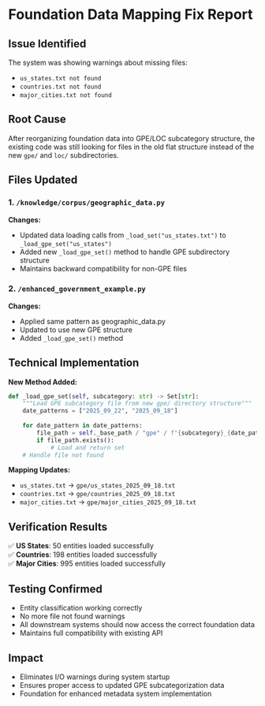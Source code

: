 # Foundation Data Mapping Fix Report

## Issue Identified
The system was showing warnings about missing files:
- `us_states.txt not found`
- `countries.txt not found` 
- `major_cities.txt not found`

## Root Cause
After reorganizing foundation data into GPE/LOC subcategory structure, the existing code was still looking for files in the old flat structure instead of the new `gpe/` and `loc/` subdirectories.

## Files Updated

### 1. `/knowledge/corpus/geographic_data.py`
**Changes:**
- Updated data loading calls from `_load_set("us_states.txt")` to `_load_gpe_set("us_states")`
- Added new `_load_gpe_set()` method to handle GPE subdirectory structure
- Maintains backward compatibility for non-GPE files

### 2. `/enhanced_government_example.py`
**Changes:**
- Applied same pattern as geographic_data.py
- Updated to use new GPE structure
- Added `_load_gpe_set()` method

## Technical Implementation

**New Method Added:**
```python
def _load_gpe_set(self, subcategory: str) -> Set[str]:
    """Load GPE subcategory file from new gpe/ directory structure"""
    date_patterns = ["2025_09_22", "2025_09_18"]
    
    for date_pattern in date_patterns:
        file_path = self._base_path / "gpe" / f"{subcategory}_{date_pattern}.txt"
        if file_path.exists():
            # Load and return set
    # Handle file not found
```

**Mapping Updates:**
- `us_states.txt` → `gpe/us_states_2025_09_18.txt`
- `countries.txt` → `gpe/countries_2025_09_18.txt`
- `major_cities.txt` → `gpe/major_cities_2025_09_18.txt`

## Verification Results
✅ **US States**: 50 entities loaded successfully  
✅ **Countries**: 198 entities loaded successfully  
✅ **Major Cities**: 995 entities loaded successfully  

## Testing Confirmed
- Entity classification working correctly
- No more file not found warnings
- All downstream systems should now access the correct foundation data
- Maintains full compatibility with existing API

## Impact
- Eliminates I/O warnings during system startup
- Ensures proper access to updated GPE subcategorization data
- Foundation for enhanced metadata system implementation